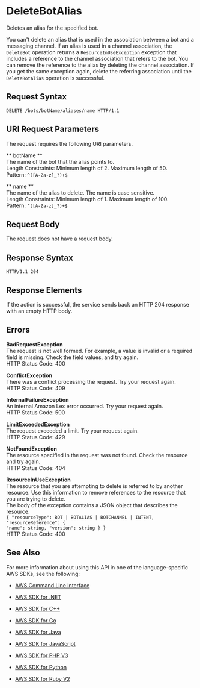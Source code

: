 # DeleteBotAlias<a name="API_DeleteBotAlias"></a>

Deletes an alias for the specified bot\. 

You can't delete an alias that is used in the association between a bot and a messaging channel\. If an alias is used in a channel association, the `DeleteBot` operation returns a `ResourceInUseException` exception that includes a reference to the channel association that refers to the bot\. You can remove the reference to the alias by deleting the channel association\. If you get the same exception again, delete the referring association until the `DeleteBotAlias` operation is successful\.

## Request Syntax<a name="API_DeleteBotAlias_RequestSyntax"></a>

```
DELETE /bots/botName/aliases/name HTTP/1.1
```

## URI Request Parameters<a name="API_DeleteBotAlias_RequestParameters"></a>

The request requires the following URI parameters\.

 ** botName **   
The name of the bot that the alias points to\.  
Length Constraints: Minimum length of 2\. Maximum length of 50\.  
Pattern: `^([A-Za-z]_?)+$` 

 ** name **   
The name of the alias to delete\. The name is case sensitive\.   
Length Constraints: Minimum length of 1\. Maximum length of 100\.  
Pattern: `^([A-Za-z]_?)+$` 

## Request Body<a name="API_DeleteBotAlias_RequestBody"></a>

The request does not have a request body\.

## Response Syntax<a name="API_DeleteBotAlias_ResponseSyntax"></a>

```
HTTP/1.1 204
```

## Response Elements<a name="API_DeleteBotAlias_ResponseElements"></a>

If the action is successful, the service sends back an HTTP 204 response with an empty HTTP body\.

## Errors<a name="API_DeleteBotAlias_Errors"></a>

 **BadRequestException**   
The request is not well formed\. For example, a value is invalid or a required field is missing\. Check the field values, and try again\.  
HTTP Status Code: 400

 **ConflictException**   
 There was a conflict processing the request\. Try your request again\.   
HTTP Status Code: 409

 **InternalFailureException**   
An internal Amazon Lex error occurred\. Try your request again\.  
HTTP Status Code: 500

 **LimitExceededException**   
The request exceeded a limit\. Try your request again\.  
HTTP Status Code: 429

 **NotFoundException**   
The resource specified in the request was not found\. Check the resource and try again\.  
HTTP Status Code: 404

 **ResourceInUseException**   
The resource that you are attempting to delete is referred to by another resource\. Use this information to remove references to the resource that you are trying to delete\.  
The body of the exception contains a JSON object that describes the resource\.  
 `{ "resourceType": BOT | BOTALIAS | BOTCHANNEL | INTENT,`   
 `"resourceReference": {`   
 `"name": string, "version": string } }`   
HTTP Status Code: 400

## See Also<a name="API_DeleteBotAlias_SeeAlso"></a>

For more information about using this API in one of the language\-specific AWS SDKs, see the following:

+  [AWS Command Line Interface](http://docs.aws.amazon.com/goto/aws-cli/lex-models-2017-04-19/DeleteBotAlias) 

+  [AWS SDK for \.NET](http://docs.aws.amazon.com/goto/DotNetSDKV3/lex-models-2017-04-19/DeleteBotAlias) 

+  [AWS SDK for C\+\+](http://docs.aws.amazon.com/goto/SdkForCpp/lex-models-2017-04-19/DeleteBotAlias) 

+  [AWS SDK for Go](http://docs.aws.amazon.com/goto/SdkForGoV1/lex-models-2017-04-19/DeleteBotAlias) 

+  [AWS SDK for Java](http://docs.aws.amazon.com/goto/SdkForJava/lex-models-2017-04-19/DeleteBotAlias) 

+  [AWS SDK for JavaScript](http://docs.aws.amazon.com/goto/AWSJavaScriptSDK/lex-models-2017-04-19/DeleteBotAlias) 

+  [AWS SDK for PHP V3](http://docs.aws.amazon.com/goto/SdkForPHPV3/lex-models-2017-04-19/DeleteBotAlias) 

+  [AWS SDK for Python](http://docs.aws.amazon.com/goto/boto3/lex-models-2017-04-19/DeleteBotAlias) 

+  [AWS SDK for Ruby V2](http://docs.aws.amazon.com/goto/SdkForRubyV2/lex-models-2017-04-19/DeleteBotAlias) 